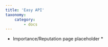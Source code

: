 ```yaml
---
title: 'Easy API'
taxonomy:
    category:
        - docs
---
```


* Importance/Reputation page placeholder *

